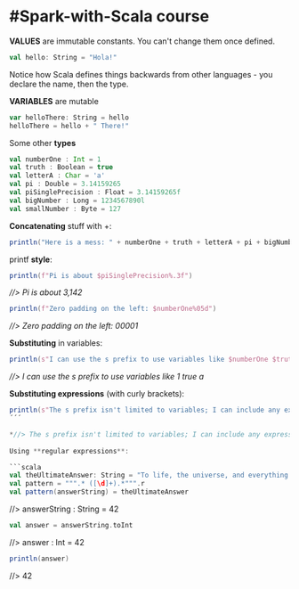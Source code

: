 #Spark-with-Scala course
=============================

**VALUES** are immutable constants. You can't change them once defined.

```scala
val hello: String = "Hola!"
```

Notice how Scala defines things backwards from other languages - you declare the
name, then the type.

**VARIABLES** are mutable

```scala
var helloThere: String = hello
helloThere = hello + " There!"
```

Some other **types**

```scala
val numberOne : Int = 1
val truth : Boolean = true
val letterA : Char = 'a'
val pi : Double = 3.14159265
val piSinglePrecision : Float = 3.14159265f
val bigNumber : Long = 1234567890l
val smallNumber : Byte = 127
```

**Concatenating** stuff with +:

```scala
println("Here is a mess: " + numberOne + truth + letterA + pi + bigNumber)
```

printf **style**:

```scala
println(f"Pi is about $piSinglePrecision%.3f")
```

*//> Pi is about 3,142*

```scala
println(f"Zero padding on the left: $numberOne%05d")
```

*//> Zero padding on the left: 00001*
											  
**Substituting** in variables:

```scala
println(s"I can use the s prefix to use variables like $numberOne $truth $letterA")
```

*//> I can use the s prefix to use variables like 1 true a*

**Substituting expressions** (with curly brackets):

```scala
println(s"The s prefix isn't limited to variables; I can include any expression. Like ${1+2}")
´´´

*//> The s prefix isn't limited to variables; I can include any expression. Like 3*
											 
Using **regular expressions**:

```scala
val theUltimateAnswer: String = "To life, the universe, and everything is 42."
val pattern = """.* ([\d]+).*""".r
val pattern(answerString) = theUltimateAnswer
```
//> answerString  : String = 42

```scala
val answer = answerString.toInt
```
//> answer  : Int = 42

```scala
println(answer)
```
//> 42